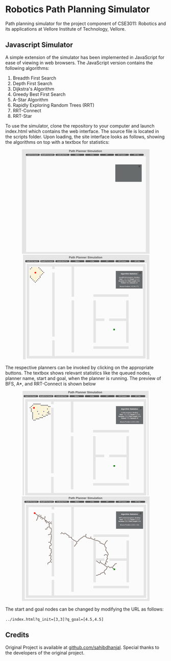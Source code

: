 # Robotics Path Planning Simulator

Path planning simulator for the project component of CSE3011: Robotics and its applications at Vellore Institute of Technology, Vellore.

## Javascript Simulator
A simple extension of the simulator has been implemented in JavaScript for ease of viewing in web browsers. The JavaScript version contains the following algorithms:
<ol>
<li>Breadth First Search</li>
<li>Depth First Search</li>
<li>Dijkstra's Algorithm</li>
<li>Greedy Best First Search</li>
<li>A-Star Algorithm</li>
<li>Rapidly Exploring Random Trees (RRT)</li>
<li>RRT-Connect</li>
<li>RRT-Star</li>
</ol>

To use the simulator, clone the repository to your computer and launch index.html which contains the web interface. The source file is located in the scripts folder. Upon loading, the site interface looks as follows, showing the algorithms on top with a textbox for statistics:

<p align="center">
  <img src= docs/images/interface.png width = 400px>
  <img src= docs/images/bfs.png width = 400px>
</p>

The respective planners can be invoked by clicking on the appropriate buttons. The textbox shows relevant statistics like the queued nodes, planner name, start and goal, when the planner is running. The preview of BFS, A*, and RRT-Connect is shown below

<p align="center">

  <img src= docs/images/astar.png width = 400px>
  <img src= docs/images/rrtconnect.png width = 400px>
</p>


The start and goal nodes can be changed by modifying the URL as follows:

`../index.html?q_init=[3,3]?q_goal=[4.5,4.5]`


## Credits
Original Project is available at [github.com/sahibdhanjal](https://github.com/sahibdhanjal/Path-Planning-Simulator). Special thanks to the developers of the original project.
